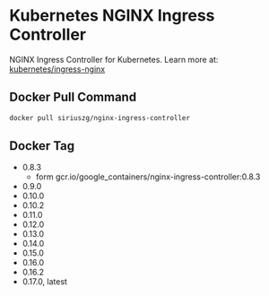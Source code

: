 # Kubernetes NGINX Ingress Controller

NGINX Ingress Controller for Kubernetes.
Learn more at: [kubernetes/ingress-nginx](https://github.com/kubernetes/ingress-nginx)

## Docker Pull Command

```bash
docker pull siriuszg/nginx-ingress-controller
```

## Docker Tag

* 0.8.3
  * form gcr.io/google_containers/nginx-ingress-controller:0.8.3
* 0.9.0
* 0.10.0
* 0.10.2
* 0.11.0
* 0.12.0
* 0.13.0
* 0.14.0
* 0.15.0
* 0.16.0
* 0.16.2
* 0.17.0, latest